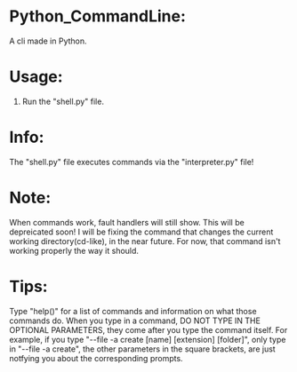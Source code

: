 # Python_CommandLine:
A cli made in Python.

# Usage:
1) Run the "shell.py" file.

# Info:
The "shell.py" file executes commands via the "interpreter.py" file!

# Note:
When commands work, fault handlers will still show.
This will be depreicated soon!
I will be fixing the command that changes the current working directory(cd-like), in the near future.
For now, that command isn't working properly the way it should.

# Tips:
Type "help()" for a list of commands and information on what those commands do.
When you type in a command, DO NOT TYPE IN THE OPTIONAL PARAMETERS, they come after you type the command itself.
For example, if you type "--file -a create [name] [extension] [folder]", only type in "--file -a create", the other parameters in the square brackets, are just notfying you about the corresponding prompts.

